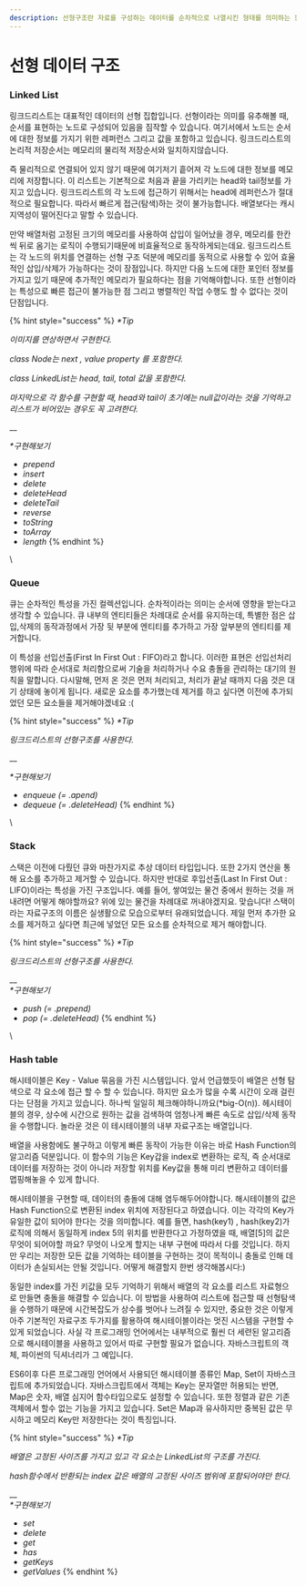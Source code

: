```yaml
---
description: 선형구조란 자료를 구성하는 데이터를 순차적으로 나열시킨 형태를 의미하는 동시에 가장 기본적인 데이터 구조를 말합니다.
---
```


# 선형 데이터 구조



### **Linked List**

&#x20;링크드리스트는 대표적인 데이터의 선형 집합입니다. 선형이라는 의미를 유추해볼 때, 순서를 표현하는 노드로 구성되어 있음을 짐작할 수 있습니다. 여기서에서 노드는 순서에 대한 정보를 가지기 위한 레퍼런스 그리고 값을 포함하고 있습니다. 링크드리스트의 논리적 저장순서는 메모리의 물리적 저장순서와 일치하지않습니다.&#x20;

&#x20;즉 물리적으로 연결되어 있지 않기 때문에 여기저기 흩어져 각 노드에 대한 정보를 메모리에 저장합니다. 이 리스트는 기본적으로 처음과 끝을 가리키는 head와 tail정보를 가지고 있습니다. 링크드리스트의 각 노드에 접근하기 위해서는 head에 레퍼런스가 절대적으로 필요합니다. 따라서 빠르게 접근(탐색)하는 것이 불가능합니다. 배열보다는 캐시지역성이 떨어진다고 말할 수 있습니다.

&#x20;만약 배열처럼 고정된 크기의 메모리를 사용하여 삽입이 일어났을 경우, 메모리를 한칸씩 뒤로 옴기는 로직이 수행되기때문에 비효율적으로 동작하게되는데요. 링크드리스트는 각 노드의 위치를 연결하는 선형 구조 덕분에 메모리를 동적으로 사용할 수 있어 효율적인 삽입/삭제가 가능하다는 것이 장점입니다. 하지만 다음 노드에 대한 포인터 정보를 가지고 있기 때문에 추가적인 메모리가 필요하다는 점을 기억해야합니다. 또한 선형이라는 특성으로 빠른 접근이 불가능한 점 그리고 병렬적인 작업 수행도 할 수 없다는 것이 단점입니다.

{% hint style="success" %}
_\*Tip_

_이미지를 연상하면서 구현한다._

_class Node는 next , value property 를 포함한다._

_class LinkedList는 head, tail, total 값을 포함한다._

_마지막으로 각 함수를 구현할 때, head와 tail이 초기에는 null값이라는 것을 기억하고 리스트가 비어있는 경우도 꼭 고려한다._

__

_\*구현해보기_

* _prepend_
* _insert_
* _delete_
* _deleteHead_
* _deleteTail_
* _reverse_
* _toString_
* _toArray_
* _length_
{% endhint %}

\


### **Queue**

&#x20;큐는 순차적인 특성을 가진 컬렉션입니다. 순차적이라는 의미는 순서에 영향을 받는다고 생각할 수 있습니다. 큐 내부의 엔티티들은 차례대로 순서를 유지하는데, 특별한 점은 삽입,삭제의 동작과정에서 가장 뒷 부분에 엔티티를 추가하고 가장 앞부분의 엔티티를 제거합니다.&#x20;

&#x20;이 특성을 선입선출(First In First Out : FIFO)라고 합니다. 이러한 표현은 선입선처리 행위에 따라 순서대로 처리함으로써 기술을 처리하거나 수요 충돌을 관리하는 대기의 원칙을 말합니다. 다시말해, 먼저 온 것은 먼저 처리되고, 처리가 끝날 때까지 다음 것은 대기 상태에 놓이게 됩니다. 새로운 요소를 추가했는데 제거를 하고 싶다면 이전에 추가되었던 모든 요소들을 제거해야겠네요 :(

{% hint style="success" %}
_\*Tip_

_링크드리스트의 선형구조를 사용한다._

__

_\*구현해보기_

* _enqueue (= .apend)_
* _dequeue (= .deleteHead)_
{% endhint %}

\


### **Stack**

스택은 이전에 다뤘던 큐와 마찬가지로 추상 데이터 타입입니다. 또한 2가지 연산을 통해 요소를 추가하고 제거할 수 있습니다. 하지만 반대로 후입선출(Last In First Out : LIFO)이라는 특성을 가진 구조입니다. 예를 들어, 쌓여있는 물건 중에서 원하는 것을 꺼내려면 어떻게 해야할까요? 위에 있는 물건을 차례대로 꺼내야겠지요. 맞습니다! 스택이라는 자료구조의 이름은 실생활으로 모습으로부터 유래되었습니다. 제일 먼저 추가한 요소를 제거하고 싶다면 최근에 넣었던 모든 요소를 순차적으로 제거 해야합니다.

{% hint style="success" %}
_\*Tip_

_링크드리스트의 선형구조를 사용한다._

__\
_\*구현해보기_&#x20;

* _push (= .prepend)_
* _pop (= .deleteHead)_
{% endhint %}

\


### **Hash table**

&#x20;해시테이블은 Key - Value 묶음을 가진 시스템입니다. 앞서 언급했듯이 배열은 선형 탐색으로 각 요소에 접근 할 수 할 수 있습니다. 하지만 요소가 많을 수록 시간이 오래 걸린다는 단점을 가지고 있습니다. 하나씩 일일히 체크해야하니까요(\*big-O(n)). 헤시테이블의 경우, 상수에 시간으로 원하는 값을 검색하여 엄청나게 빠른 속도로 삽입/삭제 동작을 수행합니다. 놀라운 것은 이 테시테이블의 내부 자료구조는 배열입니다.&#x20;

&#x20;배열을 사용함에도 불구하고 이렇게 빠른 동작이 가능한 이유는 바로 Hash Function의 알고리즘 덕분입니다. 이 함수의 기능은 Key갑을 index로 변환하는 로직, 즉 순서대로 데이터를 저장하는 것이 아니라 저장할 위치를 Key값을 통해 미리 변환하고 데이터를 맵핑해놓을 수 있게 합니다.&#x20;

&#x20;해시테이블을 구현할 때, 데이터의 충돌에 대해 염두해두어야합니다. 해시테이블의 값은 Hash Function으로 변환된 index 위치에 저장된다고 하였습니다. 이는 각각의 Key가 유일한 값이 되어야 한다는 것을 의미합니다. 예를 들면, hash(key1) , hash(key2)가 로직에 의해서 동일하게 index 5의 위치를 반환한다고 가정하였을 때, 배열\[5]의 값은 무엇이 되어야할 까요? 무엇이 나오게 할지는 내부 구현에 따라서 다를 것입니다. 하지만 우리는 저장한 모든 값을 기억하는 테이블을 구현하는 것이 목적이니 충돌로 인해 데이터가 손실되서는 안될 것입니다. 어떻게 해결할지 한번 생각해봅시다:)&#x20;

&#x20;동일한 index를 가진 키값을 모두 기억하기 위해서 배열의 각 요소를 리스트 자료형으로 만들면 충돌을 해결할 수 있습니다. 이 방법을 사용하여 리스트에 접근할 때 선형탐색을 수행하기 때문에 시간복잡도가 상수를 벗어나 느려질 수 있지만, 중요한 것은 이렇게 아주 기본적인 자료구조 두가지를 활용하여 해시테이블이라는 멋진 시스템을 구현할 수 있게 되었습니다. 사실 각 프로그래밍 언어에서는 내부적으로 훨씬 더 세련된 알고리즘으로 해시테이블을 사용하고 있어서 따로 구현할 필요가 없습니다. 자바스크립트의 객체, 파이썬의 딕셔너리가 그 예입니다.&#x20;

&#x20;ES6이후 다른 프로그래밍 언어에서 사용되던 해시테이블 종류인 Map, Set이 자바스크립트에 추가되었습니다. 자바스크립트에서 객체는 Key는 문자열만 허용되는 반면, Map은 숫자, 배열 심지어 함수타입으로도 설정할 수 있습니다. 또한 정렬과 같은 기존 객체에서 할수 없는 기능을 가지고 있습니다. Set은 Map과 유사하지만 중복된 값은 무시하고 메모리 Key만 저장한다는 것이 특징입니다. &#x20;

{% hint style="success" %}
_\*Tip_

_배열은 고정된 사이즈를 가지고 있고 각 요소는 LinkedList의 구조를 가진다._

_hash함수에서 반환되는 index 값은 배열의 고정된 사이즈 범위에 포함되어야만 한다._&#x20;

__\
_\*구현해보기_

* _set_
* _delete_
* _get_
* _has_
* _getKeys_
* _getValues_
{% endhint %}

